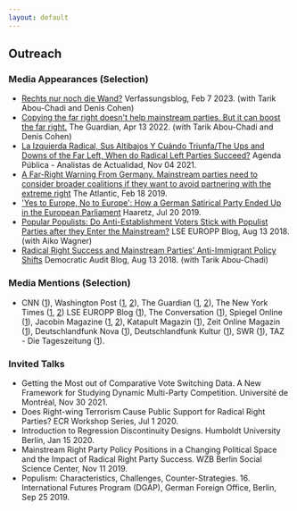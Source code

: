 ```yaml
---
layout: default
---
```

<h2>Outreach</h2>


<h3>Media Appearances (Selection)</h3>


<ul>
<li><a href= "https://verfassungsblog.de/rechts-nur-noch-die-wand/">Rechts nur noch die Wand?</a> <it>Verfassungsblog</it>, Feb 7 2023. (with Tarik Abou-Chadi and Denis Cohen)</li>

<li><a href= "https://www.theguardian.com/world/commentisfree/2022/apr/13/copying-far-right-doesnt-help-mainstream-parties">Copying the far right doesn't help mainstream parties. But it can boost the far right.</a> <it>The Guardian</it>, Apr 13 2022. (with Tarik Abou-Chadi and Denis Cohen)</li>

<li><a href= "https://agendapublica.elpais.com/noticia/13514/izquierda-radical-sus-altibajos-cuando-triunfa">La Izquierda Radical, Sus Altibajos Y Cuándo Triunfa/The Ups and Downs of the Far Left, When do Radical Left Parties Succeed?</a> <it>Agenda Pública - Analistas de Actualidad</it>, Nov 04 2021.</li>

<li><a href= "https://www.theatlantic.com/international/archive/2020/02/germany-afd-angela-merkel-thuringia/606541/">A Far-Right Warning From Germany. Mainstream parties need to consider broader coalitions if they want to avoid partnering with the extreme right</a> <it>The Atlantic</it>, Feb 18 2019.</li>

<li><a href= "https://www.haaretz.com/world-news/2019-07-20/ty-article-magazine/.premium/how-a-german-satirical-party-ended-up-in-the-european-parliament/0000017f-e400-d38f-a57f-e65238570000">'Yes to Europe, No to Europe': How a German Satirical Party Ended Up in the European Parliament</a> <it>Haaretz</it>, Jul 20 2019.</li>

<li><a href= "https://blogs.lse.ac.uk/europpblog/2019/08/13/popular-populists-do-anti-establishment-voters-stick-with-populist-parties-after-they-enter-the-mainstream/">Popular Populists: Do Anti-Establishment Voters Stick with Populist Parties after they Enter the Mainstream?</a> <it>LSE EUROPP Blog</it>, Aug 13 2018. (with Aiko Wagner)</li>

<li><a href= "http://www.democraticaudit.com/2018/07/24/radical-right-success-and-mainstream-parties-anti-immigrant-policy-shifts/">Radical Right Success and Mainstream Parties' Anti-Immigrant Policy Shifts</a> <it>Democratic Audit Blog</it>, Aug 13 2018. (with Tarik Abou-Chadi)</li>

</ul>

<h3>Media Mentions (Selection)</h3>
        
<ul>
<li>CNN (<a href= "https://edition.cnn.com/2019/10/22/opinions/marie-yovanovitch-launches-insurrection-hunt/index.html">1</a>), 
Washington Post (<a href= "https://www.washingtonpost.com/opinions/2019/09/04/why-germany-europe-cant-afford-accommodate-radical-right/">1</a>, <a href= "https://www.washingtonpost.com/politics/2021/07/15/countries-different-colombia-lebanon-lgbtq-advocates-are-helping-lead-protests-build-peace/">2</a>), 
The Guardian (<a href= "https://www.theguardian.com/news/2019/may/14/why-copying-the-populist-right-isnt-going-to-save-the-left">1</a>,
<a href= "https://www.theguardian.com/commentisfree/2022/jul/03/as-macron-does-quiet-deals-with-le-pen-the-far-right-has-france-in-its-grip">2</a>), 
The New York Times (<a href= "https://www.nytimes.com/interactive/2019/06/26/opinion/sunday/republican-platform-far-right.html">1</a>,
<a href= "https://www.nytimes.com/2023/02/08/opinion/germany-far-right-afd.html">2</a>)
LSE EUROPP Blog (<a href= "https://blogs.lse.ac.uk/europpblog/2021/07/08/there-is-little-evidence-european-integration-has-created-a-representation-gap-between-politicians-and-voters/">1</a>), 
The Conversation (<a href= "https://theconversation.com/the-exclusion-of-women-in-myanmar-politics-helped-fuel-the-military-coup-154701">1</a>), 
Spiegel Online (<a href="https://www.spiegel.de/wissenschaft/mensch/alternative-fuer-deutschland-politikstil-please-staerke-die-afd-a-a6a6b50c-2944-4674-acdc-446eff3f93d1">1</a>),
Jacobin Magazine (<a href= "https://jacobin.com/2022/05/denmark-far-right-vandalism-left-wing-artworks-situationists-jorn-asger-hard-line/">1</a>, <a href="https://jacobin.de/artikel/wo-liegt-das-potenzial-einer-wagenknecht-partei-gruendung-linke-konservative-carsten-braband/">2</a>), 
Katapult Magazin (<a href= "https://www.katapult-shop.de/magazine/knicker/82/katapult-ausgabe-16/2020?c=21">1</a>), 
Zeit Online Magazin (<a href= "https://www.zeit.de/news/2022-04/21/studie-uebernahme-rechter-themen-staerkt-radikale-parteien">1</a>), 
Deutschlandfunk Nova (<a href= "https://ondemand-mp3.dradio.de/file/dradio/2022/04/21/deutschlandfunknova_mariupol_20220421_6d0efc11.mp3">1</a>), Deutschlandfunk Kultur (<a href= "https://www.deutschlandfunkkultur.de/stimmenfang-am-rechten-rand-lohnt-sich-nicht-dlf-kultur-b8cde89c-100.html">1</a>), 
SWR (<a href= "https://www.swr.de/swraktuell/baden-wuerttemberg/mannheimer-studie-uebernahme-rechter-themen-staerkt-radikale-parteien-100.html">1</a>), 
TAZ - Die Tageszeitung (<a href= "https://taz.de/Studie-zu-Wahlerfolgen-rechter-Parteien/!5849870/">1</a>).</li>
</ul>
        
<h3>Invited Talks</h3>
        
<ul>
<li>Getting the Most out of Comparative Vote Switching Data. A New Framework for Studying Dynamic Multi-Party Competition. <it>Université de Montréal</it>, Nov 30 2021.</li>
<li>Does Right-wing Terrorism Cause Public Support for Radical Right Parties? <it>ECR Workshop Series</it>, Jul 1 2020.</li>
<li>Introduction to Regression Discontinuity Designs. <it>Humboldt University Berlin</it>, Jan 15 2020.</li>
<li>Mainstream Right Party Policy Positions in a Changing Political Space and the Impact of Radical Right Party Success. <it>WZB Berlin Social Science Center, Nov 11 2019.</it></li>
<li>Populism: Characteristics, Challenges, Counter-Strategies. <it>16. International Futures Program (DGAP), German Foreign Office, Berlin, Sep 25 2019.</it></li>
</ul>

